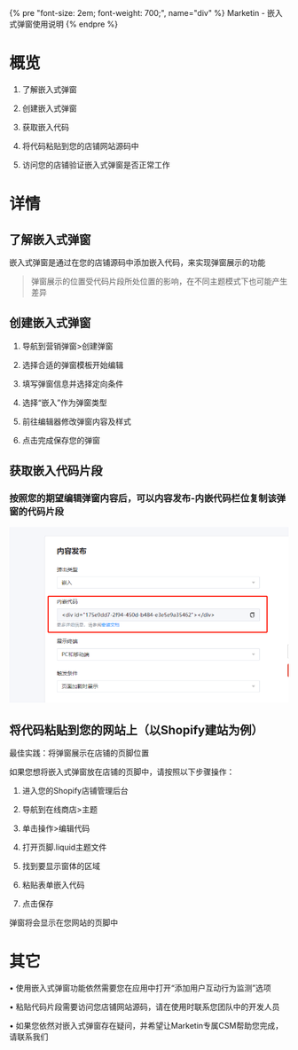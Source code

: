 
{% pre "font-size: 2em; font-weight: 700;", name="div" %}
Marketin - 嵌入式弹窗使用说明
{% endpre %}

# 概览

1. 了解嵌入式弹窗

2. 创建嵌入式弹窗

3. 获取嵌入代码

4. 将代码粘贴到您的店铺网站源码中

5. 访问您的店铺验证嵌入式弹窗是否正常工作

# 详情

## 了解嵌入式弹窗

嵌入式弹窗是通过在您的店铺源码中添加嵌入代码，来实现弹窗展示的功能

> 弹窗展示的位置受代码片段所处位置的影响，在不同主题模式下也可能产生差异

## 创建嵌入式弹窗

1. 导航到营销弹窗>创建弹窗

2. 选择合适的弹窗模板开始编辑

3. 填写弹窗信息并选择定向条件

4. 选择“嵌入”作为弹窗类型

5. 前往编辑器修改弹窗内容及样式

6. 点击完成保存您的弹窗

## 获取嵌入代码片段

### 按照您的期望编辑弹窗内容后，可以内容发布-内嵌代码栏位复制该弹窗的代码片段

![alt text](./assets/u10.png "Logo Title Text 1")

## 将代码粘贴到您的网站上（以Shopify建站为例）


最佳实践：将弹窗展示在店铺的页脚位置

如果您想将嵌入式弹窗放在店铺的页脚中，请按照以下步骤操作：

1. 进入您的Shopify店铺管理后台

2. 导航到在线商店>主题

3. 单击操作>编辑代码

4. 打开页脚.liquid主题文件

5. 找到要显示窗体的区域

6. 粘贴表单嵌入代码

7. 点击保存

弹窗将会显示在您网站的页脚中

# 其它

• 使用嵌入式弹窗功能依然需要您在应用中打开“添加用户互动行为监测”选项

• 粘贴代码片段需要访问您店铺网站源码，请在使用时联系您团队中的开发人员

• 如果您依然对嵌入式弹窗存在疑问，并希望让Marketin专属CSM帮助您完成，请联系我们